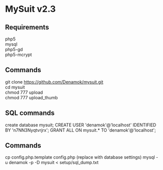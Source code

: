 # MySuit v2.3

## Requirements

php5<br />
mysql<br />
php5-gd <br />
php5-mcrypt<br />

## Commands

git clone https://github.com/Denamok/mysuit.git<br />
cd mysuit<br />
chmod 777 upload<br />
chmod 777 upload_thumb<br />

## SQL commands

create database mysuit;
CREATE USER 'denamok'@'localhost' IDENTIFIED BY 'n7NN3Nyqtvrjrx';
GRANT ALL ON mysuit.* TO 'denamok'@'localhost';

## Commands

cp config.php.template config.php (replace with database settings)
mysql -u denamok -p -D mysuit < setup/sql_dump.txt
